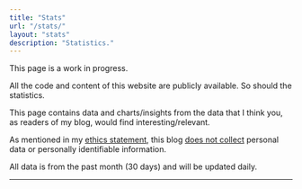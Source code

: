 ```yaml
---
title: "Stats"
url: "/stats/"
layout: "stats"
description: "Statistics."
---
```


This page is a work in progress.

All the code and content of this website are publicly available. So should the statistics.

This page contains data and charts/insights from the data that I think you, as readers of my blog, would find interesting/relevant.

As mentioned in my [ethics statement](/about/#ethics-statement), this blog [does not collect](https://plausible.io/privacy-focused-web-analytics) personal data or personally identifiable information.

All data is from the past month (30 days) and will be updated daily.

---

